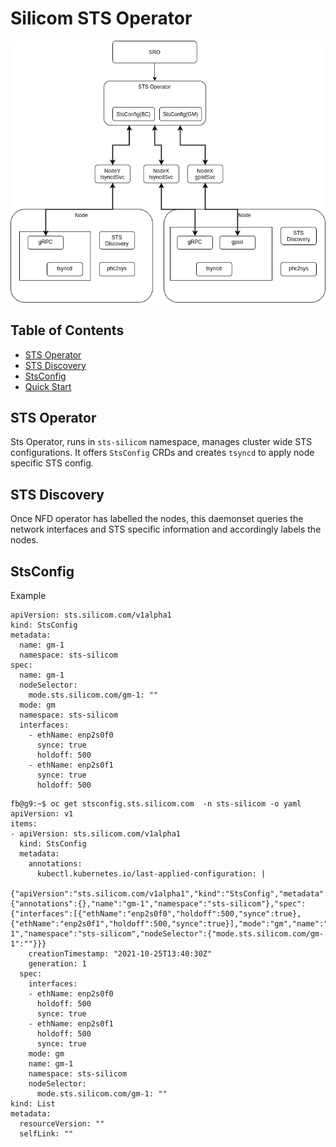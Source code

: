 # Silicom STS Operator
![alt text](spec/sts-operator.png "STS Overview")
## Table of Contents
- [STS Operator](#sts-operator)
- [STS Discovery](#sts-discovery)
- [StsConfig](#stsconfig)
- [Quick Start](#quick-start)

## STS Operator
Sts Operator, runs in `sts-silicom` namespace, manages cluster wide STS configurations. It offers `StsConfig` CRDs and creates `tsyncd` to apply node specific STS config.

## STS Discovery
Once NFD operator has labelled the nodes, this daemonset queries the network interfaces and STS specific information and accordingly labels the nodes.

## StsConfig
Example
```
apiVersion: sts.silicom.com/v1alpha1
kind: StsConfig
metadata:
  name: gm-1
  namespace: sts-silicom
spec:
  name: gm-1
  nodeSelector:
    mode.sts.silicom.com/gm-1: ""
  mode: gm
  namespace: sts-silicom
  interfaces:
    - ethName: enp2s0f0
      synce: true
      holdoff: 500
    - ethName: enp2s0f1
      synce: true
      holdoff: 500

```

```
fb@g9:~$ oc get stsconfig.sts.silicom.com  -n sts-silicom -o yaml
apiVersion: v1
items:
- apiVersion: sts.silicom.com/v1alpha1
  kind: StsConfig
  metadata:
    annotations:
      kubectl.kubernetes.io/last-applied-configuration: |
        {"apiVersion":"sts.silicom.com/v1alpha1","kind":"StsConfig","metadata":{"annotations":{},"name":"gm-1","namespace":"sts-silicom"},"spec":{"interfaces":[{"ethName":"enp2s0f0","holdoff":500,"synce":true},{"ethName":"enp2s0f1","holdoff":500,"synce":true}],"mode":"gm","name":"gm-1","namespace":"sts-silicom","nodeSelector":{"mode.sts.silicom.com/gm-1":""}}}
    creationTimestamp: "2021-10-25T13:40:30Z"
    generation: 1
  spec:
    interfaces:
    - ethName: enp2s0f0
      holdoff: 500
      synce: true
    - ethName: enp2s0f1
      holdoff: 500
      synce: true
    mode: gm
    name: gm-1
    namespace: sts-silicom
    nodeSelector:
      mode.sts.silicom.com/gm-1: ""
kind: List
metadata:
  resourceVersion: ""
  selfLink: ""
```

